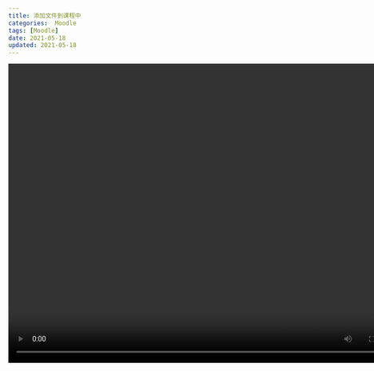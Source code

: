 ```yaml
---
title: 添加文件到课程中
categories:  Moodle
tags: [Moodle]
date: 2021-05-18
updated: 2021-05-18
---
```



<video src="https://www.woteach.cn/pluginfile.php/949/mod_resource/content/1/%E6%B7%BB%E5%8A%A0%E6%96%87%E4%BB%B6.mp4" width="800px" height="600px" controls="controls"></video>